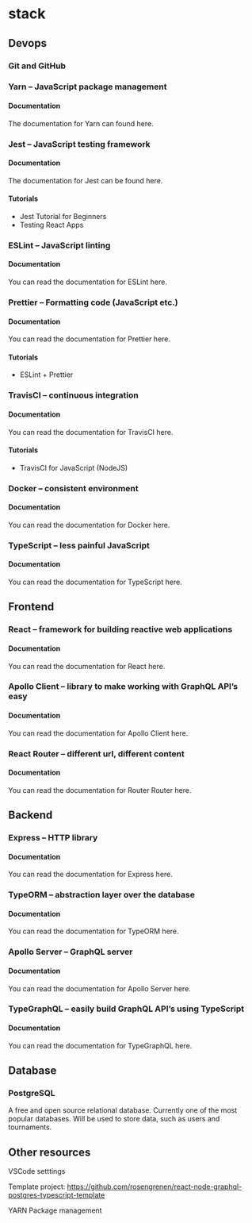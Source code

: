# stack

## Devops

### Git and GitHub

### Yarn – JavaScript package management

#### Documentation

The documentation for Yarn can found here.

### Jest – JavaScript testing framework

#### Documentation

The documentation for Jest can be found here.

#### Tutorials

- Jest Tutorial for Beginners
- Testing React Apps

### ESLint – JavaScript linting

#### Documentation

You can read the documentation for ESLint here.

### Prettier – Formatting code (JavaScript etc.)

#### Documentation

You can read the documentation for Prettier here.

#### Tutorials

- ESLint + Prettier

### TravisCI – continuous integration

#### Documentation

You can read the documentation for TravisCI here.

#### Tutorials

- TravisCI for JavaScript (NodeJS)

### Docker – consistent environment

#### Documentation

You can read the documentation for Docker here.

### TypeScript – less painful JavaScript

#### Documentation

You can read the documentation for TypeScript here.

## Frontend

### React – framework for building reactive web applications

#### Documentation

You can read the documentation for React here.

### Apollo Client – library to make working with GraphQL API’s easy

#### Documentation

You can read the documentation for Apollo Client here.

### React Router – different url, different content

#### Documentation

You can read the documentation for Router Router here.

## Backend

### Express – HTTP library

#### Documentation

You can read the documentation for Express here.

### TypeORM – abstraction layer over the database

#### Documentation

You can read the documentation for TypeORM here.

### Apollo Server – GraphQL server

#### Documentation

You can read the documentation for Apollo Server here.

### TypeGraphQL – easily build GraphQL API’s using TypeScript

#### Documentation

You can read the documentation for TypeGraphQL here.

## Database

### PostgreSQL

A free and open source relational database. Currently one of the most popular databases.
Will be used to store data, such as users and tournaments.

## Other resources

VSCode setttings

Template project: https://github.com/rosengrenen/react-node-graphql-postgres-typescript-template

YARN
Package management
